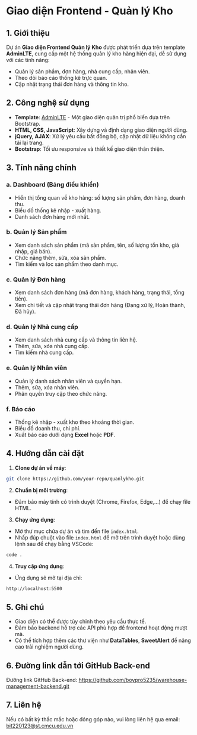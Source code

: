 # Giao diện Frontend - Quản lý Kho

## 1. Giới thiệu

Dự án **Giao diện Frontend Quản lý Kho** được phát triển dựa trên template **AdminLTE**, cung cấp một hệ thống quản lý kho hàng hiện đại, dễ sử dụng với các tính năng:

- Quản lý sản phẩm, đơn hàng, nhà cung cấp, nhân viên.
- Theo dõi báo cáo thống kê trực quan.
- Cập nhật trạng thái đơn hàng và thông tin kho.

## 2. Công nghệ sử dụng

- **Template**: [AdminLTE](https://adminlte.io/) - Một giao diện quản trị phổ biến dựa trên Bootstrap.
- **HTML, CSS, JavaScript**: Xây dựng và định dạng giao diện người dùng.
- **jQuery, AJAX**: Xử lý yêu cầu bất đồng bộ, cập nhật dữ liệu không cần tải lại trang.
- **Bootstrap**: Tối ưu responsive và thiết kế giao diện thân thiện.

## 3. Tính năng chính

### a. Dashboard (Bảng điều khiển)

- Hiển thị tổng quan về kho hàng: số lượng sản phẩm, đơn hàng, doanh thu.
- Biểu đồ thống kê nhập - xuất hàng.
- Danh sách đơn hàng mới nhất.

### b. Quản lý Sản phẩm

- Xem danh sách sản phẩm (mã sản phẩm, tên, số lượng tồn kho, giá nhập, giá bán).
- Chức năng thêm, sửa, xóa sản phẩm.
- Tìm kiếm và lọc sản phẩm theo danh mục.

### c. Quản lý Đơn hàng

- Xem danh sách đơn hàng (mã đơn hàng, khách hàng, trạng thái, tổng tiền).
- Xem chi tiết và cập nhật trạng thái đơn hàng (Đang xử lý, Hoàn thành, Đã hủy).

### d. Quản lý Nhà cung cấp

- Xem danh sách nhà cung cấp và thông tin liên hệ.
- Thêm, sửa, xóa nhà cung cấp.
- Tìm kiếm nhà cung cấp.

### e. Quản lý Nhân viên

- Quản lý danh sách nhân viên và quyền hạn.
- Thêm, sửa, xóa nhân viên.
- Phân quyền truy cập theo chức năng.

### f. Báo cáo

- Thống kê nhập - xuất kho theo khoảng thời gian.
- Biểu đồ doanh thu, chi phí.
- Xuất báo cáo dưới dạng **Excel** hoặc **PDF**.

## 4. Hướng dẫn cài đặt

1. **Clone dự án về máy**:

```bash
git clone https://github.com/your-repo/quanlykho.git
```

2. **Chuẩn bị môi trường**:

- Đảm bảo máy tính có trình duyệt (Chrome, Firefox, Edge,...) để chạy file HTML.

3. **Chạy ứng dụng**:

- Mở thư mục chứa dự án và tìm đến file `index.html`.
- Nhấp đúp chuột vào file `index.html` để mở trên trình duyệt hoặc dùng lệnh sau để chạy bằng VSCode:

```bash
code .
```

4. **Truy cập ứng dụng**:

- Ứng dụng sẽ mở tại địa chỉ:

```bash
http://localhost:5500
```

## 5. Ghi chú

- Giao diện có thể được tùy chỉnh theo yêu cầu thực tế.
- Đảm bảo backend hỗ trợ các API phù hợp để frontend hoạt động mượt mà.
- Có thể tích hợp thêm các thư viện như **DataTables**, **SweetAlert** để nâng cao trải nghiệm người dùng.

## 6. Đường link dẫn tới GitHub Back-end

Đường link GitHub Back-end: https://github.com/boypro5235/warehouse-management-backend.git

## 7. Liên hệ

Nếu có bất kỳ thắc mắc hoặc đóng góp nào, vui lòng liên hệ qua email: bit220123@st.cmcu.edu.vn
